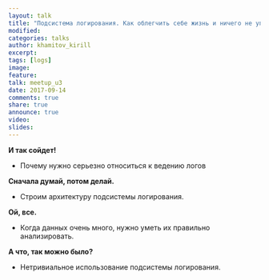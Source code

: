 ```yaml
---
layout: talk
title: "Подсистема логирования. Как облегчить себе жизнь и ничего не упустить"
modified:
categories: talks
author: khamitov_kirill
excerpt:
tags: [logs]
image:
feature:
talk: meetup_u3
date: 2017-09-14
comments: true
share: true
announce: true
video: 
slides: 
---
```


**И так сойдет!**

* Почему нужно серьезно относиться к ведению логов

**Сначала думай, потом делай.**

* Строим архитектуру подсистемы логирования.

**Ой, все.**

* Когда данных очень много, нужно уметь их правильно анализировать.

**А что, так можно было?**

* Нетривиальное использование подсистемы логирования.
